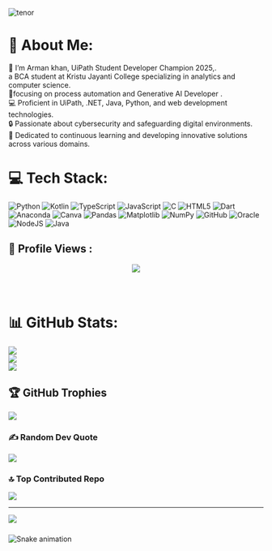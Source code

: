 ![tenor](https://github.com/user-attachments/assets/d2e8776b-737c-4f80-b354-00d0af5f04ba)
# 💫 About Me:
👋 I’m Arman khan, UiPath Student Developer Champion 2025,.<br> a BCA student at Kristu Jayanti College specializing in analytics and computer science.<br>🤖focusing on process automation and Generative AI Developer .<br>💻 Proficient in UiPath, .NET, Java, Python, and web development technologies.<br>🔒 Passionate about cybersecurity and safeguarding digital environments.<br>🚀 Dedicated to continuous learning and developing innovative solutions across various domains.




# 💻 Tech Stack:
![Python](https://img.shields.io/badge/python-3670A0?style=for-the-badge&logo=python&logoColor=ffdd54) ![Kotlin](https://img.shields.io/badge/kotlin-%237F52FF.svg?style=for-the-badge&logo=kotlin&logoColor=white) ![TypeScript](https://img.shields.io/badge/typescript-%23007ACC.svg?style=for-the-badge&logo=typescript&logoColor=white) ![JavaScript](https://img.shields.io/badge/javascript-%23323330.svg?style=for-the-badge&logo=javascript&logoColor=%23F7DF1E) ![C](https://img.shields.io/badge/c-%2300599C.svg?style=for-the-badge&logo=c&logoColor=white) ![HTML5](https://img.shields.io/badge/html5-%23E34F26.svg?style=for-the-badge&logo=html5&logoColor=white) ![Dart](https://img.shields.io/badge/dart-%230175C2.svg?style=for-the-badge&logo=dart&logoColor=white) ![Anaconda](https://img.shields.io/badge/Anaconda-%2344A833.svg?style=for-the-badge&logo=anaconda&logoColor=white) ![Canva](https://img.shields.io/badge/Canva-%2300C4CC.svg?style=for-the-badge&logo=Canva&logoColor=white) ![Pandas](https://img.shields.io/badge/pandas-%23150458.svg?style=for-the-badge&logo=pandas&logoColor=white) ![Matplotlib](https://img.shields.io/badge/Matplotlib-%23ffffff.svg?style=for-the-badge&logo=Matplotlib&logoColor=black) ![NumPy](https://img.shields.io/badge/numpy-%23013243.svg?style=for-the-badge&logo=numpy&logoColor=white) ![GitHub](https://img.shields.io/badge/github-%23121011.svg?style=for-the-badge&logo=github&logoColor=white) ![Oracle](https://img.shields.io/badge/Oracle-F80000?style=for-the-badge&logo=oracle&logoColor=white) ![NodeJS](https://img.shields.io/badge/node.js-6DA55F?style=for-the-badge&logo=node.js&logoColor=white) ![Java](https://img.shields.io/badge/java-%23ED8B00.svg?style=for-the-badge&logo=openjdk&logoColor=white)
<br>
<h2 align="left">👀 Profile Views :</h2>

<div align="center">
  <img src="https://profile-counter.glitch.me/greed-d/count.svg?"  />
</div>

###
<br>

# 📊 GitHub Stats:
![](https://github-readme-stats.vercel.app/api?username=Rage4005&theme=dark&hide_border=true&include_all_commits=true&count_private=false)<br/>
![](https://github-readme-streak-stats.herokuapp.com/?user=Rage4005&theme=dark&hide_border=true)<br/>
![](https://github-readme-stats.vercel.app/api/top-langs/?username=Rage4005&theme=dark&hide_border=true&include_all_commits=true&count_private=false&layout=compact)

## 🏆 GitHub Trophies
![](https://github-profile-trophy.vercel.app/?username=Rage4005&theme=dracula&no-frame=true&no-bg=true&margin-w=4)

### ✍️ Random Dev Quote
![](https://quotes-github-readme.vercel.app/api?type=horizontal&theme=radical)

### 🔝 Top Contributed Repo
![](https://github-contributor-stats.vercel.app/api?username=Rage4005&limit=5&theme=dark&combine_all_yearly_contributions=true)

---
[![](https://visitcount.itsvg.in/api?id=Rage4005&icon=0&color=0)](https://visitcount.itsvg.in)
###

<img src="https://raw.githubusercontent.com/greed-d/greed-d/output/snake.svg" alt="Snake animation" />

###

<!-- Proudly created with GPRM ( https://gprm.itsvg.in ) -->
